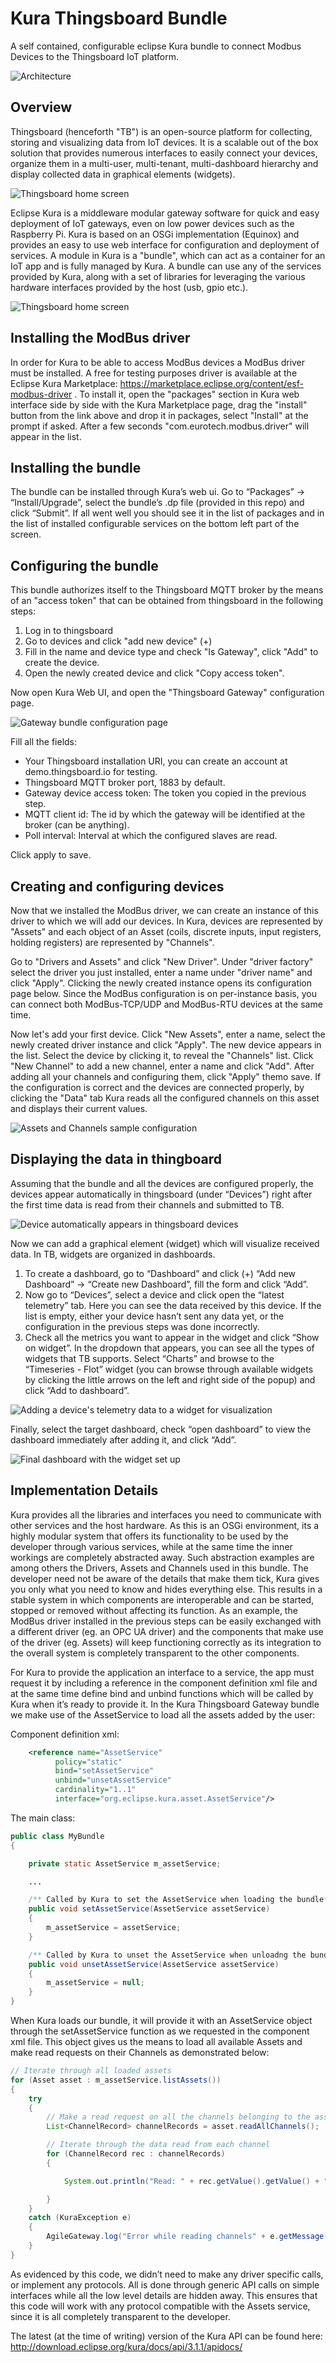 # Kura Thingsboard Bundle

A self contained, configurable eclipse Kura bundle to connect Modbus Devices to the Thingsboard IoT platform.

![Architecture](images/architecture.png)

## Overview

Thingsboard (henceforth "TB") is an open-source platform for collecting, storing and visualizing data from IoT devices. It is a scalable out of the box solution that provides numerous interfaces to easily connect your devices, organize them in a multi-user, multi-tenant, multi-dashboard hierarchy and display collected data in graphical elements (widgets).

![Thingsboard home screen](images/tb_home.png)

Eclipse Kura is a middleware modular gateway software for quick and easy deployment of IoT gateways, even on low power devices such as the Raspberry Pi. Kura is based on an OSGi implementation (Equinox) and provides an easy to use web interface for configuration and deployment of services. A module in Kura is a "bundle", which can act as a container for an IoT app and is fully managed by Kura. A bundle can use any of the services provided by Kura, along with a set of libraries for leveraging the various hardware interfaces provided by the host (usb, gpio etc.).

![Thingsboard home screen](images/kura_status.png)


## Installing the ModBus driver
In order for Kura to be able to access ModBus devices a ModBus driver must be installed. A free for testing purposes driver is available at the Eclipse Kura Marketplace: https://marketplace.eclipse.org/content/esf-modbus-driver . To install it, open the "packages" section in Kura web interface side by side with the Kura Marketplace page, drag the "install" button from the link above and drop it in packages, select "Install" at the prompt if asked. After a few seconds "com.eurotech.modbus.driver" will appear in the list.

## Installing the bundle
The bundle can be installed through Kura’s web ui. Go to “Packages” -> “Install/Upgrade”, select the bundle’s .dp file (provided in this repo) and click “Submit”. If all went well you should see it in the list of packages and in the list of installed configurable services on the bottom left part of the screen.

## Configuring the bundle
This bundle authorizes itself to the Thingsboard MQTT broker by the means of an "access token" that can be obtained from thingsboard in the following steps:

1. Log in to thingsboard
1. Go to devices and click "add new device" (+)
1. Fill in the name and device type and check "Is Gateway", click "Add" to create the device.
1. Open the newly created device and click "Copy access token".

Now open Kura Web UI, and open the "Thingsboard Gateway" configuration page.

![Gateway bundle configuration page](images/gw_config_page.png)

Fill all the fields:

* Your Thingsboard installation URI, you can create an account at demo.thingsboard.io for testing. 
* Thingsboard MQTT broker port, 1883 by default.
* Gateway device access token: The token you copied in the previous step.
* MQTT client id: The id by which the gateway will be identified at the broker (can be anything).
* Poll interval: Interval at which the configured slaves are read.

Click apply to save.


## Creating and configuring devices
Now that we installed the ModBus driver, we can create an instance of this driver to which we will add our devices.
In Kura, devices are represented by "Assets" and each object of an Asset (coils, discrete inputs, input registers, holding registers) are represented by "Channels".

Go to "Drivers and Assets" and click "New Driver". Under "driver factory" select the driver you just installed, enter a name under "driver name" and click "Apply". Clicking the newly created instance opens its configuration page below. Since the ModBus configuration is on per-instance basis, you can connect both ModBus-TCP/UDP and ModBus-RTU devices at the same time.

Now let's add your first device. Click "New Assets", enter a name, select the newly created driver instance and click "Apply". The new device appears in the list. Select the device by clicking it, to reveal the "Channels" list. Click "New Channel" to add a new channel, enter a name and click "Add". After adding all your channels and configuring them, click "Apply" themo save. If the configuration is correct and the devices are connected properly, by clicking the "Data" tab Kura reads all the configured channels on this asset and displays their current values.

![Assets and Channels sample configuration](images/channel_config.png)


## Displaying the data in thingboard
Assuming that the bundle and all the devices are configured properly, the devices appear automatically in thingsboard (under “Devices”) right after the first time data is read from their channels and submitted to TB.

![Device automatically appears in thingsboard devices](images/tb_devices.png)

Now we can add a graphical element (widget) which will visualize received data. In TB, widgets are organized in dashboards.

1. To create a dashboard, go to “Dashboard” and click (+) “Add new Dashboard” -> “Create new Dashboard”, fill the form and click “Add”.
2. Now go to “Devices”, select a device and click open the “latest telemetry” tab. Here you can see the data received by this device. If the list is empty, either your device hasn’t sent any data yet, or the configuration in the previous steps was done incorrectly.
3. Check all the metrics you want to appear in the widget and click “Show on widget”. In the dropdown that appears, you can see all the types of widgets that TB supports. Select “Charts” and browse to the “Timeseries - Flot” widget (you can browse through available widgets by clicking the little arrows on the left and right side of the popup) and click “Add to dashboard”. 

![Adding a device's telemetry data to a widget for visualization](images/tb_adding_widget.png)

Finally, select the target dashboard, check “open dashboard” to view the dashboard immediately after adding it, and click “Add”.

![Final dashboard with the widget set up](images/tb_dashboard_view.png)


## Implementation Details

Kura provides all the libraries and interfaces you need to communicate with other services and the host hardware. As this is an OSGi environment, its a highly modular system that offers its functionality to be used by the developer through various services, while at the same time the inner workings are completely abstracted away.
Such abstraction examples are among others the Drivers, Assets and Channels used in this bundle. The developer need not be aware of the details that make them tick, Kura gives you only what you need to know and hides everything else. This results in a stable system in which components are interoperable and can be started, stopped or removed without affecting its function.
As an example, the ModBus driver installed in the previous steps can be easily exchanged with a different driver (eg. an OPC UA driver) and the components that make use of the driver (eg. Assets)  will keep functioning correctly as its integration to the overall system is completely transparent to the other components.

For Kura to provide the application an interface to a service, the app must request it by including a reference in the component definition xml file and at the same time define bind and unbind functions which will be called by Kura when it’s ready to provide it. In the Kura Thingsboard Gateway bundle we make use of the AssetService to load all the assets added by the user:

Component definition xml:
```xml
	<reference name="AssetService"
          policy="static"
          bind="setAssetService"       
          unbind="unsetAssetService"       
          cardinality="1..1" 
          interface="org.eclipse.kura.asset.AssetService"/>

```

The main class:
```java
public class MyBundle
{

    private static AssetService m_assetService;

    ...

    /** Called by Kura to set the AssetService when loading the bundle*/
    public void setAssetService(AssetService assetService)
    {
        m_assetService = assetService;
    }

    /** Called by Kura to unset the AssetService when unloadng the bundle */
    public void unsetAssetService(AssetService assetService)
    {
        m_assetService = null;
    }
}

```

When Kura loads our bundle, it will provide it with an AssetService object through the setAssetService function as we requested in the component xml file. This object gives us the means to load all available Assets and make read requests on their Channels as demonstrated below:


```java
// Iterate through all loaded assets
for (Asset asset : m_assetService.listAssets())
{
    try
    {
        // Make a read request on all the channels belonging to the asset
        List<ChannelRecord> channelRecords = asset.readAllChannels();

        // Iterate through the data read from each channel
        for (ChannelRecord rec : channelRecords)
        {

            System.out.println("Read: " + rec.getValue().getValue() + " from Channel: " + rec.getChannelName());

        }
    }
    catch (KuraException e)
    {
        AgileGateway.log("Error while reading channels" + e.getMessage());
    }
}
```

As evidenced by this code, we didn’t need to make any driver specific calls, or implement any protocols. All is done through generic API calls on simple interfaces while all the low level details are hidden away. This ensures that this code will work with any protocol compatible with the Assets service, since it is all completely transparent to the developer.

The latest (at the time of writing) version of the Kura API can be found here: http://download.eclipse.org/kura/docs/api/3.1.1/apidocs/